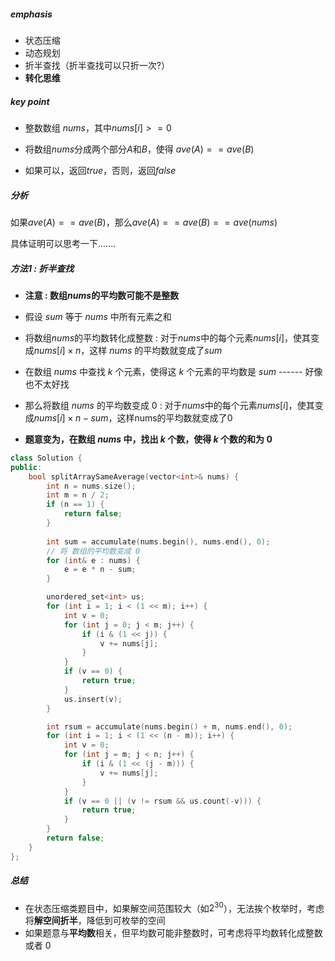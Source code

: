 ##### emphasis

* 状态压缩
* 动态规划
* 折半查找（折半查找可以只折一次?）
* **转化思维**



##### key point

* 整数数组 $nums$，其中$nums[i] >= 0$

* 将数组$nums$分成两个部分$A$和$B$，使得 $ave(A) == ave(B)$
* 如果可以，返回$true$，否则，返回$false$



##### 分析

如果$ave(A) == ave(B)$，那么$ave(A) == ave(B) == ave(nums)$

具体证明可以思考一下.......



##### 方法1 : 折半查找

* **注意 : 数组$nums$的平均数可能不是整数**
* 假设 $sum$ 等于 $nums$ 中所有元素之和
* 将数组$nums$的平均数转化成整数 : 对于$nums$中的每个元素$nums[i]$，使其变成$nums[i]\times n$，这样 $nums$ 的平均数就变成了$sum$

* 在数组 $nums$ 中查找 $k$ 个元素，使得这 $k$ 个元素的平均数是 $sum$   ------ 好像也不太好找
* 那么将数组 $nums$ 的平均数变成 $0$ : 对于$nums$中的每个元素$nums[i]$，使其变成$nums[i]\times n - sum$，这样nums的平均数就变成了$0$

* **题意变为，在数组 $nums$ 中，找出 $k$ 个数，使得 $k$ 个数的和为 $0$**

```cpp
class Solution {
public:
    bool splitArraySameAverage(vector<int>& nums) {
        int n = nums.size();
        int m = n / 2;
        if (n == 1) {
            return false;
        }
        
        int sum = accumulate(nums.begin(), nums.end(), 0);
        // 将 数组的平均数变成 0
        for (int& e : nums) {
            e = e * n - sum;
        }

        unordered_set<int> us;
        for (int i = 1; i < (1 << m); i++) {
            int v = 0;
            for (int j = 0; j < m; j++) {
                if (i & (1 << j)) {
                    v += nums[j];
                }
            }
            if (v == 0) {
                return true;
            }
            us.insert(v);
        }

        int rsum = accumulate(nums.begin() + m, nums.end(), 0);
        for (int i = 1; i < (1 << (n - m)); i++) {
            int v = 0;
            for (int j = m; j < n; j++) {
                if (i & (1 << (j - m))) {
                    v += nums[j];
                }
            }
            if (v == 0 || (v != rsum && us.count(-v))) {
                return true;
            }
        }
        return false;
    }
};
```



##### 总结

* 在状态压缩类题目中，如果解空间范围较大（如$2^{30}$），无法挨个枚举时，考虑将**解空间折半**，降低到可枚举的空间
* 如果题意与**平均数**相关，但平均数可能非整数时，可考虑将平均数转化成整数或者 $0$

